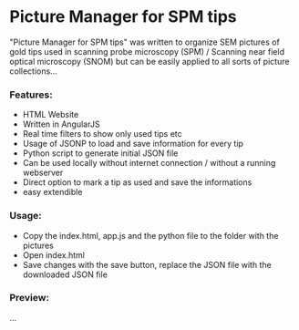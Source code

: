 # Picture Manager for SPM tips

"Picture Manager for SPM tips" was written to organize SEM pictures of gold tips used in scanning probe microscopy (SPM) / Scanning near field optical microscopy (SNOM) but can be easily applied to all sorts of picture collections...

### Features:

* HTML Website
* Written in AngularJS
* Real time filters to show only used tips etc
* Usage of JSONP to load and save information for every tip
* Python script to generate initial JSON file
* Can be used locally without internet connection / without a running webserver
* Direct option to mark a tip as used and save the informations
* easy extendible
    
### Usage:
    
- Copy the index.html, app.js and the python file to the folder with the pictures
- Open index.html 
- Save changes with the save button, replace the JSON file with the downloaded JSON file

### Preview:
...